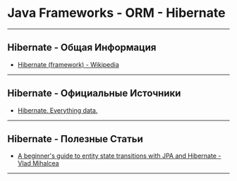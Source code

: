 # Java Frameworks - ORM - Hibernate

---

## Hibernate - Общая Информация

* [Hibernate (framework) - Wikipedia](https://en.wikipedia.org/wiki/Hibernate_(framework))

---

## Hibernate - Официальные Источники

* [Hibernate. Everything data.](https://hibernate.org/)

---

## Hibernate - Полезные Статьи

* [A beginner's guide to entity state transitions with JPA and Hibernate - Vlad Mihalcea](https://vladmihalcea.com/a-beginners-guide-to-jpa-hibernate-entity-state-transitions/)

---
